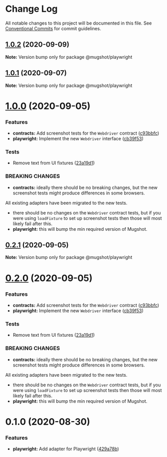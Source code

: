 # Change Log

All notable changes to this project will be documented in this file.
See [Conventional Commits](https://conventionalcommits.org) for commit guidelines.

## [1.0.2](https://github.com/NiGhTTraX/mugshot/compare/@mugshot/playwright@1.0.1...@mugshot/playwright@1.0.2) (2020-09-09)

**Note:** Version bump only for package @mugshot/playwright





## [1.0.1](https://github.com/NiGhTTraX/mugshot/compare/@mugshot/playwright@1.0.0...@mugshot/playwright@1.0.1) (2020-09-07)

**Note:** Version bump only for package @mugshot/playwright





# [1.0.0](https://github.com/NiGhTTraX/mugshot/compare/@mugshot/playwright@0.1.0...@mugshot/playwright@1.0.0) (2020-09-05)


### Features

* **contracts:** Add screenshot tests for the `Webdriver` contract ([c93bbfc](https://github.com/NiGhTTraX/mugshot/commit/c93bbfc))
* **playwright:** Implement the new `Webdriver` interface ([cb39f53](https://github.com/NiGhTTraX/mugshot/commit/cb39f53))


### Tests

* Remove text from UI fixtures ([23a19d1](https://github.com/NiGhTTraX/mugshot/commit/23a19d1))


### BREAKING CHANGES

* **contracts:** ideally there should be no breaking changes, but the
new screenshot tests might produce differences in some browsers.

All existing adapters have been migrated to the new tests.
* there should be no changes on the `Webdriver` contract
tests, but if you were using `loadFixture` to set up screenshot tests
then those will most likely fail after this.
* **playwright:** this will bump the min required version of Mugshot.





## [0.2.1](https://github.com/NiGhTTraX/mugshot/compare/@mugshot/playwright@0.2.0...@mugshot/playwright@0.2.1) (2020-09-05)

**Note:** Version bump only for package @mugshot/playwright





# [0.2.0](https://github.com/NiGhTTraX/mugshot/compare/@mugshot/playwright@0.1.0...@mugshot/playwright@0.2.0) (2020-09-05)


### Features

* **contracts:** Add screenshot tests for the `Webdriver` contract ([c93bbfc](https://github.com/NiGhTTraX/mugshot/commit/c93bbfc))
* **playwright:** Implement the new `Webdriver` interface ([cb39f53](https://github.com/NiGhTTraX/mugshot/commit/cb39f53))


### Tests

* Remove text from UI fixtures ([23a19d1](https://github.com/NiGhTTraX/mugshot/commit/23a19d1))


### BREAKING CHANGES

* **contracts:** ideally there should be no breaking changes, but the
new screenshot tests might produce differences in some browsers.

All existing adapters have been migrated to the new tests.
* there should be no changes on the `Webdriver` contract
tests, but if you were using `loadFixture` to set up screenshot tests
then those will most likely fail after this.
* **playwright:** this will bump the min required version of Mugshot.





# 0.1.0 (2020-08-30)


### Features

* **playwright:** Add adapter for Playwright ([429a78b](https://github.com/NiGhTTraX/mugshot/commit/429a78b))
